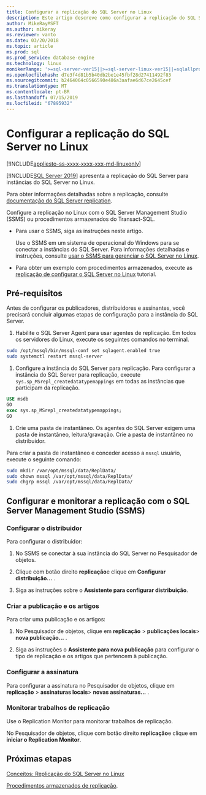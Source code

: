 ```yaml
---
title: Configurar a replicação do SQL Server no Linux
description: Este artigo descreve como configurar a replicação do SQL Server no Linux.
author: MikeRayMSFT
ms.author: mikeray
ms.reviewer: vanto
ms.date: 03/20/2018
ms.topic: article
ms.prod: sql
ms.prod_service: database-engine
ms.technology: linux
monikerRange: '>=sql-server-ver15||>=sql-server-linux-ver15||=sqlallproducts-allversions'
ms.openlocfilehash: d7e3f4d81b5b40db2be1e45fbf28d27411492f83
ms.sourcegitcommit: b2464064c0566590e486a3aafae6d67ce2645cef
ms.translationtype: MT
ms.contentlocale: pt-BR
ms.lasthandoff: 07/15/2019
ms.locfileid: "67895932"
---
```

# <a name="configure-sql-server-replication-on-linux"></a>Configurar a replicação do SQL Server no Linux

[!INCLUDE[appliesto-ss-xxxx-xxxx-xxx-md-linuxonly](../includes/appliesto-ss-xxxx-xxxx-xxx-md-linuxonly.md)]

[!INCLUDE[SQL Server 2019](../includes/sssqlv15-md.md)] apresenta a replicação do SQL Server para instâncias do SQL Server no Linux.

Para obter informações detalhadas sobre a replicação, consulte [documentação do SQL Server replication](../relational-databases/replication/sql-server-replication.md).

Configure a replicação no Linux com o SQL Server Management Studio (SSMS) ou procedimentos armazenados do Transact-SQL.

* Para usar o SSMS, siga as instruções neste artigo.

  Use o SSMS em um sistema de operacional do Windows para se conectar a instâncias do SQL Server. Para informações detalhadas e instruções, consulte [usar o SSMS para gerenciar o SQL Server no Linux](./sql-server-linux-manage-ssms.md).
  
* Para obter um exemplo com procedimentos armazenados, execute as [replicação de configurar o SQL Server no Linux](sql-server-linux-replication-tutorial-tsql.md) tutorial.

## <a name="prerequisites"></a>Pré-requisitos

Antes de configurar os publicadores, distribuidores e assinantes, você precisará concluir algumas etapas de configuração para a instância do SQL Server.

1. Habilite o SQL Server Agent para usar agentes de replicação. Em todos os servidores do Linux, execute os seguintes comandos no terminal.

  ```bash
  sudo /opt/mssql/bin/mssql-conf set sqlagent.enabled true
  sudo systemctl restart mssql-server
  ```

1. Configure a instância do SQL Server para replicação. Para configurar a instância do SQL Server para replicação, execute `sys.sp_MSrepl_createdatatypemappings` em todas as instâncias que participam da replicação.

  ```sql
  USE msdb
  GO
  exec sys.sp_MSrepl_createdatatypemappings;
  GO
  ```

1. Crie uma pasta de instantâneo. Os agentes do SQL Server exigem uma pasta de instantâneo, leitura/gravação. Crie a pasta de instantâneo no distribuidor.

  Para criar a pasta de instantâneo e conceder acesso a `mssql` usuário, execute o seguinte comando:

  ```bash
  sudo mkdir /var/opt/mssql/data/ReplData/
  sudo chown mssql /var/opt/mssql/data/ReplData/
  sudo chgrp mssql /var/opt/mssql/data/ReplData/
  ```

## <a name="configure-and-monitor-replication-with-sql-server-management-studio-ssms"></a>Configurar e monitorar a replicação com o SQL Server Management Studio (SSMS)

### <a name="configure-the-distributor"></a>Configurar o distribuidor
  
Para configurar o distribuidor: 

1. No SSMS se conectar à sua instância do SQL Server no Pesquisador de objetos.

1. Clique com botão direito **replicação**e clique em **Configurar distribuição...** .

1. Siga as instruções sobre o **Assistente para configurar distribuição**.

### <a name="create-publication-and-articles"></a>Criar a publicação e os artigos

Para criar uma publicação e os artigos:

1. No Pesquisador de objetos, clique em **replicação** > **publicações locais**> **nova publicação...** .

1. Siga as instruções o **Assistente para nova publicação** para configurar o tipo de replicação e os artigos que pertencem à publicação.

### <a name="configure-the-subscription"></a>Configurar a assinatura

Para configurar a assinatura no Pesquisador de objetos, clique em **replicação** > **assinaturas locais**> **novas assinaturas...** .

### <a name="monitor-replication-jobs"></a>Monitorar trabalhos de replicação

Use o Replication Monitor para monitorar trabalhos de replicação.

No Pesquisador de objetos, clique com botão direito **replicação**e clique em **iniciar o Replication Monitor**.

## <a name="next-steps"></a>Próximas etapas

[Conceitos: Replicação do SQL Server no Linux](sql-server-linux-replication.md)

[Procedimentos armazenados de replicação](../relational-databases/system-stored-procedures/replication-stored-procedures-transact-sql.md).
